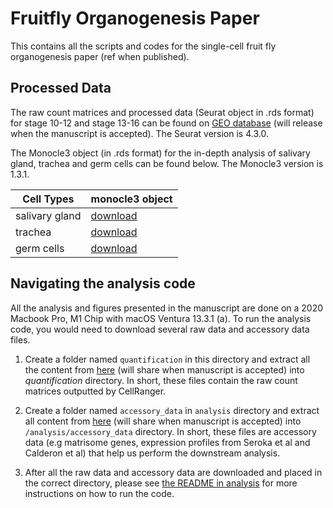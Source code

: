 # Fruitfly Organogenesis Paper
This contains all the scripts and codes for the single-cell fruit fly organogenesis paper (ref when published). 

## Processed Data 
The raw count matrices and processed data (Seurat object in .rds format) for stage 10-12 and stage 13-16 can be found on [GEO database]() (will release when the manuscript is accepted). The Seurat version is 4.3.0. 

The Monocle3 object (in .rds format) for the in-depth analysis of salivary gland, trachea and germ cells can be found below. The Monocle3 version is 1.3.1. 

|Cell Types | monocle3 object |
| --------- | --------------- |
| salivary gland | [download](https://cahanlab.s3.amazonaws.com/Dan.Peng/Drosophila_Organogenetic_2023/monocle3_objects/SG_monocle3_object.rds) |
| trachea | [download](https://cahanlab.s3.amazonaws.com/Dan.Peng/Drosophila_Organogenetic_2023/monocle3_objects/trachea_monocle3_object.rds) |
| germ cells | [download](https://cahanlab.s3.amazonaws.com/Dan.Peng/Drosophila_Organogenetic_2023/monocle3_objects/germ_monocle3_object.rds) |


## Navigating the analysis code 
All the analysis and figures presented in the manuscript are done on a 2020 Macbook Pro, M1 Chip with macOS Ventura 13.3.1 (a). To run the analysis code, you would need to download several raw data and accessory data files. 

1. Create a folder named `quantification` in this directory and extract all the content from [here]() (will share when manuscript is accepted) into *quantification* directory. In short, these files contain the raw count matrices outputted by CellRanger. 

2. Create a folder named `accessory_data` in `analysis` directory and extract all content from [here]() (will share when manuscript is accepted) into `/analysis/accessory_data` directory. In short, these files are accessory data (e.g matrisome genes, expression profiles from Seroka et al and Calderon et al) that help us perform the downstream analysis. 

3. After all the raw data and accessory data are downloaded and placed in the correct directory, please see [the README in analysis](/analysis/README.md) for more instructions on how to run the code. 
